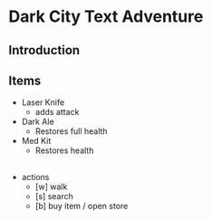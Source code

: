 # Dark City Text Adventure

## Introduction


## Items
- Laser Knife
    - adds attack
- Dark Ale
    - Restores full health
- Med Kit
    - Restores health


##
- actions 
    - [w] walk
    - [s] search
    - [b] buy item / open store